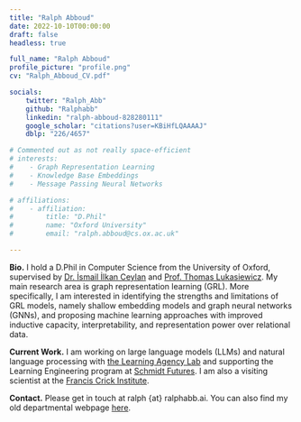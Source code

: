 ```yaml
---
title: "Ralph Abboud"
date: 2022-10-10T00:00:00
draft: false
headless: true

full_name: "Ralph Abboud"
profile_picture: "profile.png"
cv: "Ralph_Abboud_CV.pdf"

socials:
    twitter: "Ralph_Abb"
    github: "Ralphabb"
    linkedin: "ralph-abboud-828280111"
    google_scholar: "citations?user=KBiHfLQAAAAJ"
    dblp: "226/4657"

# Commented out as not really space-efficient
# interests:
#    - Graph Representation Learning
#    - Knowledge Base Embeddings
#    - Message Passing Neural Networks

# affiliations:
#    - affiliation:
#        title: "D.Phil"
#        name: "Oxford University"
#        email: "ralph.abboud@cs.ox.ac.uk"

---
```


**Bio.** I hold a D.Phil in Computer Science from the University of Oxford, supervised by [Dr. İsmail İlkan Ceylan][1] and [Prof. Thomas Lukasiewicz][2]. My main research area is graph representation learning (GRL). 
More specifically, I am interested in identifying the strengths and limitations of GRL models, namely shallow embedding models and graph neural networks (GNNs),
and proposing machine learning approaches with improved inductive capacity, interpretability, and representation power over relational data.

**Current Work.** I am working on large language models (LLMs) and natural language processing with [the Learning Agency Lab][3] and supporting the Learning Engineering program at [Schmidt Futures][4]. I am also a visiting scientist at the [Francis Crick Institute][6].

**Contact.** Please get in touch at ralph {at} ralphabb.ai. You can also find my old departmental webpage [here][5]. 

[1]: https://www.cs.ox.ac.uk/people/IsmailIlkan.Ceylan/
[2]: https://www.cs.ox.ac.uk/people/Thomas.Lukasiewicz/
[3]: https://www.the-learning-agency-lab.com/
[4]: https://www.schmidtfutures.com/
[5]: https://www.cs.ox.ac.uk/people/ralph.abboud/
[6]: https://www.crick.ac.uk/